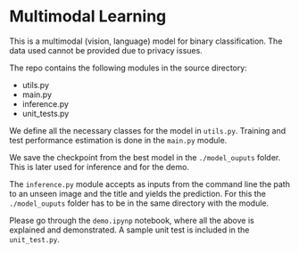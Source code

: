 # Multimodal Learning 

This is a multimodal (vision, language) model for binary classification. The data used cannot be provided due to privacy issues.

The repo contains the following modules in the source directory:

* utils.py
* main.py
* inference.py
* unit_tests.py

We define all the necessary classes for the model in `utils.py`. Training and test performance estimation is done in the `main.py` module.

We save the checkpoint from the best model in the `./model_ouputs` folder. This is later used for inference and for the demo.
 
The `inference.py` module accepts as inputs from the command line the path to an unseen image and the title and yields the prediction. For this the `./model_ouputs` folder has to be in the same directory with the module.

Please go through the `demo.ipynp` notebook, where all the above is explained and demonstrated. A sample unit test is included in the `unit_test.py`.


